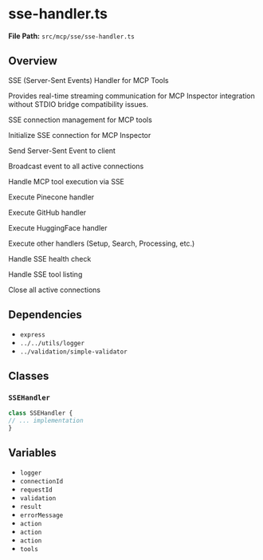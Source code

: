# sse-handler.ts

**File Path:** `src/mcp/sse/sse-handler.ts`

## Overview

SSE (Server-Sent Events) Handler for MCP Tools

Provides real-time streaming communication for MCP Inspector integration
without STDIO bridge compatibility issues.

SSE connection management for MCP tools

Initialize SSE connection for MCP Inspector

Send Server-Sent Event to client

Broadcast event to all active connections

Handle MCP tool execution via SSE

Execute Pinecone handler

Execute GitHub handler

Execute HuggingFace handler

Execute other handlers (Setup, Search, Processing, etc.)

Handle SSE health check

Handle SSE tool listing

Close all active connections

## Dependencies

- `express`
- `../../utils/logger`
- `../validation/simple-validator`

## Classes

### `SSEHandler`

```typescript
class SSEHandler {
// ... implementation
}
```

## Variables

- `logger`
- `connectionId`
- `requestId`
- `validation`
- `result`
- `errorMessage`
- `action`
- `action`
- `action`
- `tools`

